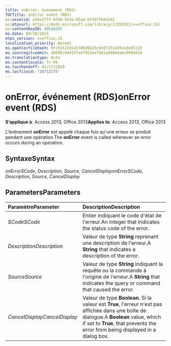 ```yaml
---
title: onError, événement (RDS)
TOCTitle: onError event (RDS)
ms:assetid: e26a3f7f-0f00-919a-65ad-bf39ffb83e92
ms:mtpsurl: https://msdn.microsoft.com/library/JJ250153(v=office.15)
ms:contentKeyID: 48548292
ms.date: 09/18/2015
mtps_version: v=office.15
localization_priority: Normal
ms.openlocfilehash: 9fc51522d143306d9625cdc07251edfe1dddf22d
ms.sourcegitcommit: d6695c94415fa47952ee7961a69660abc0904434
ms.translationtype: Auto
ms.contentlocale: fr-FR
ms.lasthandoff: 01/17/2019
ms.locfileid: "28712175"
---
```

# <a name="onerror-event-rds"></a><span data-ttu-id="4ebfe-102">onError, événement (RDS)</span><span class="sxs-lookup"><span data-stu-id="4ebfe-102">onError event (RDS)</span></span>

<span data-ttu-id="4ebfe-103">**S’applique à**: Access 2013, Office 2013</span><span class="sxs-lookup"><span data-stu-id="4ebfe-103">**Applies to**: Access 2013, Office 2013</span></span>

<span data-ttu-id="4ebfe-104">L'événement **onError** est appelé chaque fois qu'une erreur se produit pendant une opération.</span><span class="sxs-lookup"><span data-stu-id="4ebfe-104">The **onError** event is called whenever an error occurs during an operation.</span></span>

## <a name="syntax"></a><span data-ttu-id="4ebfe-105">Syntaxe</span><span class="sxs-lookup"><span data-stu-id="4ebfe-105">Syntax</span></span>

<span data-ttu-id="4ebfe-106">onError*SCode*, *Description*, *Source*, *CancelDisplay*</span><span class="sxs-lookup"><span data-stu-id="4ebfe-106">onError*SCode*, *Description*, *Source*, *CancelDisplay*</span></span>

## <a name="parameters"></a><span data-ttu-id="4ebfe-107">Parameters</span><span class="sxs-lookup"><span data-stu-id="4ebfe-107">Parameters</span></span>

|<span data-ttu-id="4ebfe-108">Paramètre</span><span class="sxs-lookup"><span data-stu-id="4ebfe-108">Parameter</span></span>|<span data-ttu-id="4ebfe-109">Description</span><span class="sxs-lookup"><span data-stu-id="4ebfe-109">Description</span></span>|
|:--------|:----------|
|<span data-ttu-id="4ebfe-110">*SCode*</span><span class="sxs-lookup"><span data-stu-id="4ebfe-110">*SCode*</span></span> |<span data-ttu-id="4ebfe-111">Entier indiquant le code d'état de l'erreur.</span><span class="sxs-lookup"><span data-stu-id="4ebfe-111">An integer that indicates the status code of the error.</span></span>|
|<span data-ttu-id="4ebfe-112">*Description*</span><span class="sxs-lookup"><span data-stu-id="4ebfe-112">*Description*</span></span> |<span data-ttu-id="4ebfe-113">Valeur de type **String** reprenant une description de l'erreur.</span><span class="sxs-lookup"><span data-stu-id="4ebfe-113">A **String** that indicates a description of the error.</span></span>|
|<span data-ttu-id="4ebfe-114">*Source*</span><span class="sxs-lookup"><span data-stu-id="4ebfe-114">*Source*</span></span> |<span data-ttu-id="4ebfe-115">Valeur de type **String** indiquant la requête ou la commande à l'origine de l'erreur.</span><span class="sxs-lookup"><span data-stu-id="4ebfe-115">A **String** that indicates the query or command that caused the error.</span></span>|
|<span data-ttu-id="4ebfe-116">*CancelDisplay*</span><span class="sxs-lookup"><span data-stu-id="4ebfe-116">*CancelDisplay*</span></span> |<span data-ttu-id="4ebfe-117">Valeur de type **Boolean**. Si la valeur est **True**, l'erreur n'est pas affichée dans une boîte de dialogue.</span><span class="sxs-lookup"><span data-stu-id="4ebfe-117">A **Boolean** value, which if set to **True**, that prevents the error from being displayed in a dialog box.</span></span>|

